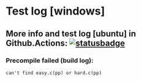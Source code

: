 # Test log [windows]

## More info and test log [ubuntu] in Github.Actions: [![statusbadge](../../actions/workflows/buildtest.yaml/badge.svg?branch=main&event=pull_request)](../../actions/workflows/buildtest.yaml)
        
### Precompile failed (build log):
```
can't find easy.c(pp) or hard.c(pp)
```